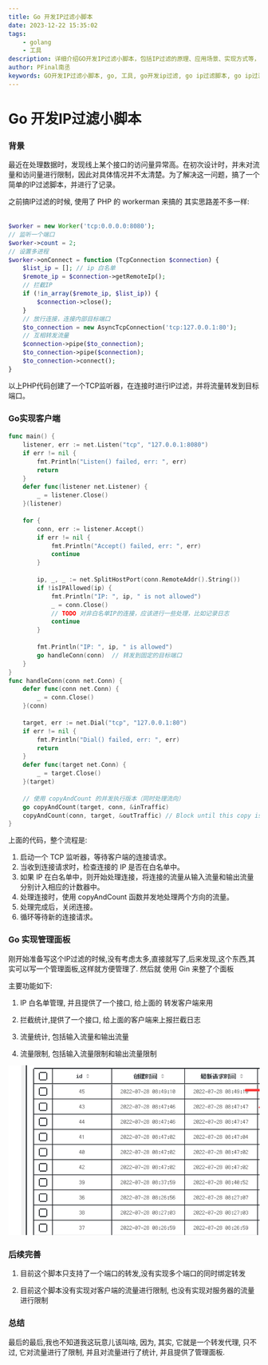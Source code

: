 ```yaml
---
title: Go 开发IP过滤小脚本
date: 2023-12-22 15:35:02
tags: 
    - golang
    - 工具
description: 详细介绍GO开发IP过滤小脚本，包括IP过滤的原理、应用场景、实现方式等，帮助开发者更好地利用IP过滤功能，提高程序的安全性和稳定性。
author: PFinal南丞
keywords: GO开发IP过滤小脚本, go, 工具, go开发ip过滤, go ip过滤脚本, go ip过滤
---
```


# Go 开发IP过滤小脚本

### 背景

最近在处理数据时，发现线上某个接口的访问量异常高。在初次设计时，并未对流量和访问量进行限制，因此对具体情况并不太清楚。为了解决这一问题，搞了一个简单的IP过滤脚本，并进行了记录。

之前搞IP过滤的时候, 使用了 PHP 的 workerman 来搞的 其实思路差不多一样:

```php

$worker = new Worker('tcp:0.0.0.0:8080');
// 监听一个端口
$worker->count = 2;
// 设置多进程
$worker->onConnect = function (TcpConnection $connection) {
    $list_ip = []; // ip 白名单 
    $remote_ip = $connection->getRemoteIp();
    // 拦截IP
    if (!in_array($remote_ip, $list_ip)) {
        $connection->close();
    }
    // 放行连接，连接内部目标端口
    $to_connection = new AsyncTcpConnection('tcp:127.0.0.1:80');
    // 互相转发流量
    $connection->pipe($to_connection);
    $to_connection->pipe($connection);
    $to_connection->connect();
}

```

以上PHP代码创建了一个TCP监听器，在连接时进行IP过滤，并将流量转发到目标端口。

### Go实现客户端

```go
func main() {
	listener, err := net.Listen("tcp", "127.0.0.1:8080")
	if err != nil {
		fmt.Println("Listen() failed, err: ", err)
		return
	}
	defer func(listener net.Listener) {
		_ = listener.Close()
	}(listener)

	for {
		conn, err := listener.Accept()
		if err != nil {
			fmt.Println("Accept() failed, err: ", err)
			continue
		}

		ip, _, _ := net.SplitHostPort(conn.RemoteAddr().String())
		if !isIPAllowed(ip) {
			fmt.Println("IP: ", ip, " is not allowed")
			_ = conn.Close()
			// TODO 对非白名单IP的连接，应该进行一些处理，比如记录日志
			continue
		}

		fmt.Println("IP: ", ip, " is allowed")
		go handleConn(conn)  // 转发到固定的目标端口
	}
}
func handleConn(conn net.Conn) {
	defer func(conn net.Conn) {
		_ = conn.Close()
	}(conn)

	target, err := net.Dial("tcp", "127.0.0.1:80")
	if err != nil {
		fmt.Println("Dial() failed, err: ", err)
		return
	}
	defer func(target net.Conn) {
		_ = target.Close()
	}(target)

	// 使用 copyAndCount 的并发执行版本（同时处理流向）
	go copyAndCount(target, conn, &inTraffic)
	copyAndCount(conn, target, &outTraffic) // Block until this copy is done
}

```

上面的代码，整个流程是:

1. 启动一个 TCP 监听器，等待客户端的连接请求。
2. 当收到连接请求时，检查连接的 IP 是否在白名单中。
3. 如果 IP 在白名单中，则开始处理连接，将连接的流量从输入流量和输出流量分别计入相应的计数器中。
4. 处理连接时，使用 copyAndCount 函数并发地处理两个方向的流量。
5. 处理完成后，关闭连接。
6. 循环等待新的连接请求。


### Go 实现管理面板

刚开始准备写这个IP过滤的时候,没有考虑太多,直接就写了,后来发现,这个东西,其实可以写一个管理面板,这样就方便管理了. 然后就 使用 Gin 来整了个面板

主要功能如下:

1. IP 白名单管理, 并且提供了一个接口, 给上面的 转发客户端来用

2. 拦截统计,提供了一个接口, 给上面的客户端来上报拦截日志

3. 流量统计, 包括输入流量和输出流量

4. 流量限制, 包括输入流量限制和输出流量限制

![](https://raw.githubusercontent.com/pfinal-nc/iGallery/master/blog/202312221601868.png)

### 后续完善

1. 目前这个脚本只支持了一个端口的转发,没有实现多个端口的同时绑定转发

2. 目前这个脚本没有实现对客户端的流量进行限制, 也没有实现对服务器的流量进行限制

### 总结

最后的最后,我也不知道我这玩意儿该叫啥, 因为, 其实, 它就是一个转发代理, 只不过, 它对流量进行了限制, 并且对流量进行了统计, 并且提供了管理面板.
